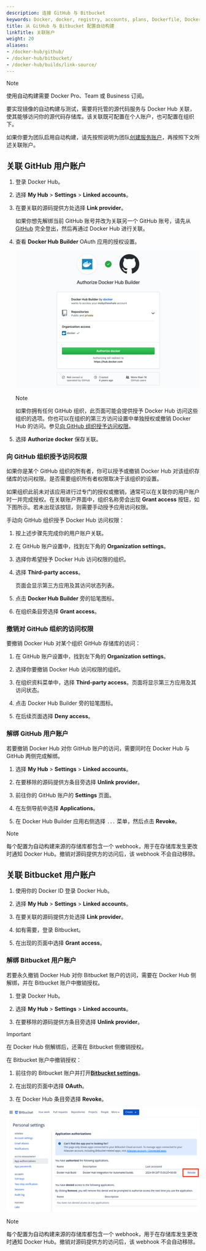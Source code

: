 ```yaml
---
description: 连接 GitHub 与 Bitbucket
keywords: Docker, docker, registry, accounts, plans, Dockerfile, Docker Hub, 自动构建, GitHub, Bitbucket
title: 从 GitHub 与 Bitbucket 配置自动构建
linkTitle: 关联账户
weight: 20
aliases:
- /docker-hub/github/
- /docker-hub/bitbucket/
- /docker-hub/builds/link-source/
---
```


> [!NOTE]
>
> 使用自动构建需要 Docker Pro、Team 或 Business 订阅。

要实现镜像的自动构建与测试，需要将托管的源代码服务与 Docker Hub 关联，使其能够访问你的源代码存储库。该关联既可配置在个人账户，也可配置在组织下。

如果你要为团队启用自动构建，请先按照说明为团队[创建服务账户](index.md#service-users-for-team-autobuilds)，再按照下文所述关联账户。

## 关联 GitHub 用户账户

1. 登录 Docker Hub。

2. 选择 **My Hub** > **Settings** > **Linked accounts**。

3. 在要关联的源码提供方处选择 **Link provider**。

    如果你想先解绑当前 GitHub 账号并改为关联另一个 GitHub 账号，请先从 [GitHub](https://github.com/) 完全登出，然后再通过 Docker Hub 进行关联。

4. 查看 **Docker Hub Builder** OAuth 应用的授权设置。

    ![授予 GitHub 账号访问权限](images/authorize-builder.png)

    > [!NOTE]
    >
    > 如果你拥有任何 GitHub 组织，此页面可能会提供授予 Docker Hub 访问这些组织的选项。你也可以在组织的第三方访问设置中单独授权或撤销 Docker Hub 的访问。参见[向 GitHub 组织授予访问权限](link-source.md#grant-access-to-a-github-organization)。

5. 选择 **Authorize docker** 保存关联。

### 向 GitHub 组织授予访问权限

如果你是某个 GitHub 组织的所有者，你可以授予或撤销 Docker Hub 对该组织存储库的访问权限。是否需要组织所有者权限取决于该组织的设置。

如果组织此前未对该应用进行过专门的授权或撤销，通常可以在关联你的用户账户时一并完成授权。在关联账户界面中，组织名称旁会出现 **Grant access** 按钮，如下图所示。若未出现该按钮，则需要手动授予应用访问权限。

手动向 GitHub 组织授予 Docker Hub 访问权限：

1. 按上述步骤先完成你的用户账户关联。

2. 在 GitHub 账户设置中，找到左下角的 **Organization settings**。

3. 选择你希望授予 Docker Hub 访问权限的组织。

4. 选择 **Third-party access**。

    页面会显示第三方应用及其访问状态列表。

5. 点击 **Docker Hub Builder** 旁的铅笔图标。

6. 在组织条目旁选择 **Grant access**。

### 撤销对 GitHub 组织的访问权限

要撤销 Docker Hub 对某个组织 GitHub 存储库的访问：

1. 在 GitHub 账户设置中，找到左下角的 **Organization settings**。

2. 选择你要撤销 Docker Hub 访问权限的组织。

3. 在组织资料菜单中，选择 **Third-party access**。页面将显示第三方应用及其访问状态。

4. 点击 Docker Hub Builder 旁的铅笔图标。

5. 在后续页面选择 **Deny access**。

### 解绑 GitHub 用户账户

若要撤销 Docker Hub 对你 GitHub 账户的访问，需要同时在 Docker Hub 与 GitHub 两侧完成解绑。

1. 选择 **My Hub** > **Settings** > **Linked accounts**。

2. 在要移除的源码提供方条目旁选择 **Unlink provider**。

3. 前往你的 GitHub 账户的 **Settings** 页面。

4. 在左侧导航中选择 **Applications**。

5. 在 Docker Hub Builder 应用右侧选择 `...` 菜单，然后点击 **Revoke**。

> [!NOTE]
>
> 每个配置为自动构建来源的存储库都包含一个 webhook，用于在存储库发生更改时通知 Docker Hub。撤销对源码提供方的访问后，该 webhook 不会自动移除。

## 关联 Bitbucket 用户账户

1. 使用你的 Docker ID 登录 Docker Hub。

2. 选择 **My Hub** > **Settings** > **Linked accounts**。

3. 在要关联的源码提供方处选择 **Link provider**。

4. 如有需要，登录 Bitbucket。

5. 在出现的页面中选择 **Grant access**。

### 解绑 Bitbucket 用户账户

若要永久撤销 Docker Hub 对你 Bitbucket 账户的访问，需要在 Docker Hub 侧解绑，并在 Bitbucket 账户中撤销授权。

1. 登录 Docker Hub。

2. 选择 **My Hub** > **Settings** > **Linked accounts**。

3. 在要移除的源码提供方条目旁选择 **Unlink provider**。

> [!IMPORTANT]
> 在 Docker Hub 侧解绑后，还需在 Bitbucket 侧撤销授权。

在 Bitbucket 账户中撤销授权：

1. 前往你的 Bitbucket 账户并打开[**Bitbucket settings**](https://bitbucket.org/account/settings/app-authorizations/)。

2. 在出现的页面中选择 **OAuth**。

3. 在 Docker Hub 条目旁选择 **Revoke**。

![Bitbucket 授权撤销页面](images/bitbucket-revoke.png)

> [!NOTE]
>
> 每个配置为自动构建来源的存储库都包含一个 webhook，用于在存储库发生更改时通知 Docker Hub。撤销对源码提供方的访问后，该 webhook 不会自动移除。
